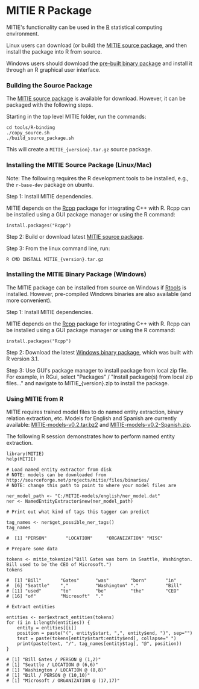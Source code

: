 MITIE R Package
=====

MITIE's functionality can be used in the [R](http://www.r-project.org/) statistical computing environment.

Linux users can download (or build) the [MITIE source package](http://sourceforge.net/projects/mitie/files/R-package/MITIE_0.2.tar.gz), and then install the package into R from source.

Windows users should download the [pre-built binary package](http://sourceforge.net/projects/mitie/files/R-package/MITIE_0.2.zip) and install it through an R graphical user interface.

### Building the Source Package

The [MITIE source package](http://sourceforge.net/projects/mitie/files/R-package/MITIE_0.2.tar.gz) is available for download. However, it can be packaged with the following steps.

Starting in the top level MITIE folder, run the commands:
```
cd tools/R-binding
./copy_source.sh
./build_source_package.sh
```
This will create a `MITIE_{version}.tar.gz` source package.

### Installing the MITIE Source Package (Linux/Mac)

Note: The following requires the R development tools to be installed, e.g., the `r-base-dev` package on ubuntu.

Step 1: Install MITIE dependencies.

MITIE depends on the [Rcpp](http://www.rcpp.org/) package for integrating C++ with R. Rcpp can be installed using a GUI package manager or using the R command:
```
install.packages("Rcpp")
```

Step 2: Build or download latest [MITIE source package](http://sourceforge.net/projects/mitie/files/R-package/MITIE_0.2.tar.gz).

Step 3: From the linux command line, run:
```
R CMD INSTALL MITIE_{version}.tar.gz
```

### Installing the MITIE Binary Package (Windows)

The MITIE package can be installed from source on Windows if [Rtools](http://cran.r-project.org/bin/windows/Rtools/) is installed.
However, pre-compiled Windows binaries are also available (and more convenient).

Step 1: Install MITIE dependencies.

MITIE depends on the [Rcpp](http://www.rcpp.org/) package for integrating C++ with R. Rcpp can be installed using a GUI package manager or using the R command:
```
install.packages("Rcpp")
```

Step 2: Download the latest [Windows binary package](http://sourceforge.net/projects/mitie/files/R-package/MITIE_0.2.zip), which was built with R version 3.1. 

Step 3: Use GUI's package manager to install package from local zip file. For example, in RGui, select "Packages" / "Install package(s) from local zip files..." and navigate to MITIE_{version}.zip to install the package.

### Using MITIE from R

MITIE requires trained model files to do named entity extraction, binary relation extraction, etc. Models for English and Spanish are currently available:
[MITIE-models-v0.2.tar.bz2](http://sourceforge.net/projects/mitie/files/binaries/MITIE-models-v0.2.tar.bz2) and
[MITIE-models-v0.2-Spanish.zip](http://sourceforge.net/projects/mitie/files/binaries/MITIE-models-v0.2-Spanish.zip).

The following R session demonstrates how to perform named entity extraction.
```
library(MITIE)
help(MITIE)

# Load named entity extractor from disk
# NOTE: models can be downloaded from http://sourceforge.net/projects/mitie/files/binaries/
# NOTE: change this path to point to where your model files are

ner_model_path <- "C:/MITIE-models/english/ner_model.dat"
ner <- NamedEntityExtractor$new(ner_model_path)

# Print out what kind of tags this tagger can predict

tag_names <- ner$get_possible_ner_tags()
tag_names

#  [1] "PERSON"       "LOCATION"     "ORGANIZATION" "MISC"

# Prepare some data

tokens <- mitie_tokenize("Bill Gates was born in Seattle, Washington. Bill used to be the CEO of Microsoft.")
tokens

#  [1] "Bill"       "Gates"      "was"        "born"       "in"        
#  [6] "Seattle"    ","          "Washington" "."          "Bill"      
# [11] "used"       "to"         "be"         "the"        "CEO"       
# [16] "of"         "Microsoft"  "."  

# Extract entities

entities <- ner$extract_entities(tokens)
for (i in 1:length(entities)) {
    entity = entities[[i]]
    position = paste("(", entity$start, ",", entity$end, ")", sep="")
    text = paste(tokens[entity$start:entity$end], collapse=" ")
    print(paste(text, "/", tag_names[entity$tag], "@", position))
}

# [1] "Bill Gates / PERSON @ (1,2)"
# [1] "Seattle / LOCATION @ (6,6)"
# [1] "Washington / LOCATION @ (8,8)"
# [1] "Bill / PERSON @ (10,10)"
# [1] "Microsoft / ORGANIZATION @ (17,17)"

```


